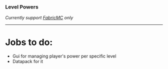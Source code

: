 ### Level Powers
*Currently support [FabricMC](https://fabricmc.net) only*

-----

# Jobs to do:
* Gui for managing player's power per specific level
* Datapack for it
